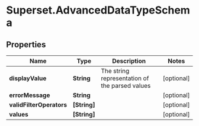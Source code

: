 # Superset.AdvancedDataTypeSchema

## Properties
Name | Type | Description | Notes
------------ | ------------- | ------------- | -------------
**displayValue** | **String** | The string representation of the parsed values | [optional] 
**errorMessage** | **String** |  | [optional] 
**validFilterOperators** | **[String]** |  | [optional] 
**values** | **[String]** |  | [optional] 
